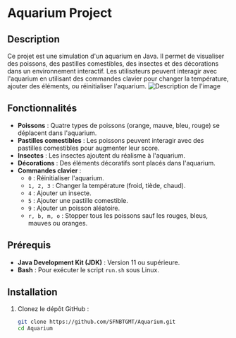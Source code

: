 # Aquarium Project

## Description

Ce projet est une simulation d'un aquarium en Java. Il permet de visualiser des poissons, des pastilles comestibles, des insectes et des décorations dans un environnement interactif. Les utilisateurs peuvent interagir avec l'aquarium en utilisant des commandes clavier pour changer la température, ajouter des éléments, ou réinitialiser l'aquarium.
![Description de l'image](./issues/1)

## Fonctionnalités

- **Poissons** : Quatre types de poissons (orange, mauve, bleu, rouge) se déplacent dans l'aquarium.
- **Pastilles comestibles** : Les poissons peuvent interagir avec des pastilles comestibles pour augmenter leur score.
- **Insectes** : Les insectes ajoutent du réalisme à l'aquarium.
- **Décorations** : Des éléments décoratifs sont placés dans l'aquarium.
- **Commandes clavier** :
  - `0` : Réinitialiser l'aquarium.
  - `1, 2, 3` : Changer la température (froid, tiède, chaud).
  - `4` : Ajouter un insecte.
  - `5` : Ajouter une pastille comestible.
  - `9` : Ajouter un poisson aléatoire.
  - `r, b, m, o` : Stopper tous les poissons sauf les rouges, bleus, mauves ou oranges.

## Prérequis

- **Java Development Kit (JDK)** : Version 11 ou supérieure.
- **Bash** : Pour exécuter le script `run.sh` sous Linux.

## Installation

1. Clonez le dépôt GitHub :

   ```bash
   git clone https://github.com/SFNBTGMT/Aquarium.git
   cd Aquarium
   
